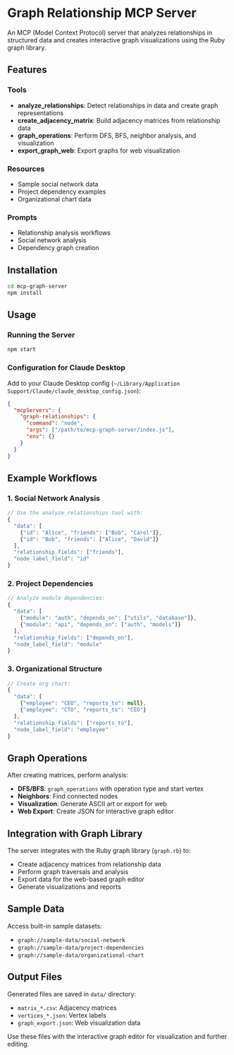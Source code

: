 # Graph Relationship MCP Server

An MCP (Model Context Protocol) server that analyzes relationships in structured data and creates interactive graph visualizations using the Ruby graph library.

## Features

### Tools
- **analyze_relationships**: Detect relationships in data and create graph representations
- **create_adjacency_matrix**: Build adjacency matrices from relationship data
- **graph_operations**: Perform DFS, BFS, neighbor analysis, and visualization
- **export_graph_web**: Export graphs for web visualization

### Resources
- Sample social network data
- Project dependency examples  
- Organizational chart data

### Prompts
- Relationship analysis workflows
- Social network analysis
- Dependency graph creation

## Installation

```bash
cd mcp-graph-server
npm install
```

## Usage

### Running the Server
```bash
npm start
```

### Configuration for Claude Desktop

Add to your Claude Desktop config (`~/Library/Application Support/Claude/claude_desktop_config.json`):

```json
{
  "mcpServers": {
    "graph-relationships": {
      "command": "node",
      "args": ["/path/to/mcp-graph-server/index.js"],
      "env": {}
    }
  }
}
```

## Example Workflows

### 1. Social Network Analysis
```javascript
// Use the analyze_relationships tool with:
{
  "data": [
    {"id": "Alice", "friends": ["Bob", "Carol"]},
    {"id": "Bob", "friends": ["Alice", "David"]}
  ],
  "relationship_fields": ["friends"],
  "node_label_field": "id"
}
```

### 2. Project Dependencies
```javascript
// Analyze module dependencies:
{
  "data": [
    {"module": "auth", "depends_on": ["utils", "database"]},
    {"module": "api", "depends_on": ["auth", "models"]}
  ],
  "relationship_fields": ["depends_on"],
  "node_label_field": "module"
}
```

### 3. Organizational Structure
```javascript
// Create org chart:
{
  "data": [
    {"employee": "CEO", "reports_to": null},
    {"employee": "CTO", "reports_to": "CEO"}
  ],
  "relationship_fields": ["reports_to"],
  "node_label_field": "employee"
}
```

## Graph Operations

After creating matrices, perform analysis:

- **DFS/BFS**: `graph_operations` with operation type and start vertex
- **Neighbors**: Find connected nodes
- **Visualization**: Generate ASCII art or export for web
- **Web Export**: Create JSON for interactive graph editor

## Integration with Graph Library

The server integrates with the Ruby graph library (`graph.rb`) to:
- Create adjacency matrices from relationship data
- Perform graph traversals and analysis
- Export data for the web-based graph editor
- Generate visualizations and reports

## Sample Data

Access built-in sample datasets:
- `graph://sample-data/social-network`
- `graph://sample-data/project-dependencies`
- `graph://sample-data/organizational-chart`

## Output Files

Generated files are saved in `data/` directory:
- `matrix_*.csv`: Adjacency matrices
- `vertices_*.json`: Vertex labels
- `graph_export.json`: Web visualization data

Use these files with the interactive graph editor for visualization and further editing.
